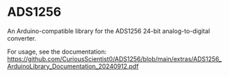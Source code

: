 # ADS1256
An Arduino-compatible library for the ADS1256 24-bit analog-to-digital converter.

For usage, see the documentation: https://github.com/CuriousScientist0/ADS1256/blob/main/extras/ADS1256_ArduinoLibrary_Documentation_20240912.pdf
